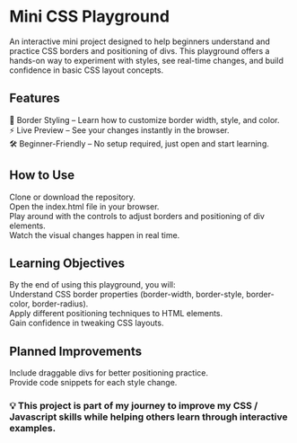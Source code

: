 # Mini CSS Playground
An interactive mini project designed to help beginners understand and practice CSS borders and positioning of divs.
This playground offers a hands-on way to experiment with styles, see real-time changes, and build confidence in basic CSS layout concepts.

## Features
🎨 Border Styling – Learn how to customize border width, style, and color.<br/>
⚡ Live Preview – See your changes instantly in the browser.<br/>
🛠 Beginner-Friendly – No setup required, just open and start learning.

## How to Use
Clone or download the repository.<br/>
Open the index.html file in your browser.<br/>
Play around with the controls to adjust borders and positioning of div elements.<br/>
Watch the visual changes happen in real time.

## Learning Objectives
By the end of using this playground, you will:<br/>
Understand CSS border properties (border-width, border-style, border-color, border-radius).<br/>
Apply different positioning techniques to HTML elements.<br/>
Gain confidence in tweaking CSS layouts.

## Planned Improvements
Include draggable divs for better positioning practice.<br/>
Provide code snippets for each style change.

### 💡 This project is part of my journey to improve my CSS / Javascript skills while helping others learn through interactive examples.
